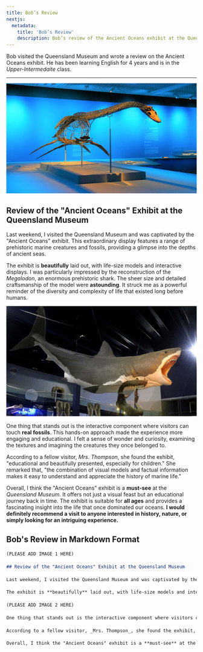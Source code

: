 ```yaml
---
title: Bob’s Review
nextjs:
  metadata:
    title: 'Bob’s Review'
    description: Bob’s review of the Ancient Oceans exhibit at the Queensland Museum.
---
```


Bob visited the Queensland Museum and wrote a review on the Ancient Oceans exhibit. He has been learning English for 4 years and is in the _Upper-Intermedaite_ class.

---

![A photo of the skeleton of a prehistoric animal](https://github.com/JessBaxter/images/blob/main/esl-review-bob.jpg?raw=true)

## Review of the "Ancient Oceans" Exhibit at the Queensland Museum

Last weekend, I visited the Queensland Museum and was captivated by the "Ancient Oceans" exhibit. This extraordinary display features a range of prehistoric marine creatures and fossils, providing a glimpse into the depths of ancient seas.

The exhibit is **beautifully** laid out, with life-size models and interactive displays. I was particularly impressed by the reconstruction of the _Megalodon_, an enormous prehistoric shark. The sheer size and detailed craftsmanship of the model were **astounding**. It struck me as a powerful reminder of the diversity and complexity of life that existed long before humans.

![A photo of the Megalodon](https://github.com/JessBaxter/images/blob/main/esl-review-bob2.jpg?raw=true)

One thing that stands out is the interactive component where visitors can touch **real fossils**. This hands-on approach made the experience more engaging and educational. I felt a sense of wonder and curiosity, examining the textures and imagining the creatures they once belonged to.

According to a fellow visitor, _Mrs. Thompson_, she found the exhibit, "educational and beautifully presented, especially for children." She remarked that, "the combination of visual models and factual information makes it easy to understand and appreciate the history of marine life."

Overall, I think the "Ancient Oceans" exhibit is a **must-see** at the _Queensland Museum_. It offers not just a visual feast but an educational journey back in time. The exhibit is suitable for **all ages** and provides a fascinating insight into the life that once dominated our oceans. **I would definitely recommend a visit to anyone interested in history, nature, or simply looking for an intriguing experience.**

## Bob's Review in Markdown Format

```markdown
(PLEASE ADD IMAGE 1 HERE)

## Review of the "Ancient Oceans" Exhibit at the Queensland Museum

Last weekend, I visited the Queensland Museum and was captivated by the "Ancient Oceans" exhibit. This extraordinary display features a range of prehistoric marine creatures and fossils, providing a glimpse into the depths of ancient seas.

The exhibit is **beautifully** laid out, with life-size models and interactive displays. I was particularly impressed by the reconstruction of the _Megalodon_, an enormous prehistoric shark. The sheer size and detailed craftsmanship of the model were **astounding**. It struck me as a powerful reminder of the diversity and complexity of life that existed long before humans.

(PLEASE ADD IMAGE 2 HERE)

One thing that stands out is the interactive component where visitors can touch **real fossils**. This hands-on approach made the experience more engaging and educational. I felt a sense of wonder and curiosity, examining the textures and imagining the creatures they once belonged to.

According to a fellow visitor, _Mrs. Thompson_, she found the exhibit, "educational and beautifully presented, especially for children." She remarked that, "the combination of visual models and factual information makes it easy to understand and appreciate the history of marine life."

Overall, I think the "Ancient Oceans" exhibit is a **must-see** at the _Queensland Museum_. It offers not just a visual feast but an educational journey back in time. The exhibit is suitable for **all ages** and provides a fascinating insight into the life that once dominated our oceans. **I would definitely recommend a visit to anyone interested in history, nature, or simply looking for an intriguing experience.**
```
